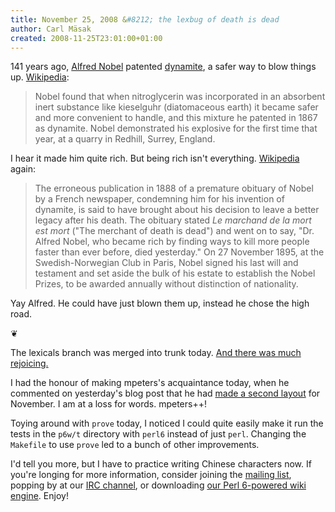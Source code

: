 ```yaml
---
title: November 25, 2008 &#8212; the lexbug of death is dead
author: Carl Mäsak
created: 2008-11-25T23:01:00+01:00
---
```

141 years ago, [Alfred Nobel](http://en.wikipedia.org/wiki/Alfred_Nobel) patented [dynamite](http://en.wikipedia.org/wiki/Dynamite), a safer way to blow things up. [Wikipedia](http://en.wikipedia.org/wiki/Alfred_Nobel#Dynamite):

<blockquote><div><p>Nobel found that when nitroglycerin was incorporated in an absorbent inert substance like kieselguhr (diatomaceous earth) it became safer and more convenient to handle, and this mixture he patented in 1867 as dynamite. Nobel demonstrated his explosive for the first time that year, at a quarry in Redhill, Surrey, England.</p></div></blockquote>

I hear it made him quite rich. But being rich isn't everything. [Wikipedia](http://en.wikipedia.org/wiki/Alfred_Nobel#The_Prizes) again:

<blockquote><div><p>The erroneous publication in 1888 of a premature obituary of Nobel by a French newspaper, condemning him for his invention of dynamite, is said to have brought about his decision to leave a better legacy after his death. The obituary stated <i>Le marchand de la mort est mort</i> ("The merchant of death is dead") and went on to say, "Dr. Alfred Nobel, who became rich by finding ways to kill more people faster than ever before, died yesterday." On 27 November 1895, at the Swedish-Norwegian Club in Paris, Nobel signed his last will and testament and set aside the bulk of his estate to establish the Nobel Prizes, to be awarded annually without distinction of nationality.</p></div></blockquote>

Yay Alfred. He could have just blown them up, instead he chose the high road.

<p class='separator'>&#10086;</p>

The lexicals branch was merged into trunk today. [And there was much rejoicing.](http://jp.youtube.com/watch?v=enSYlCEz5VI)

I had the honour of making mpeters's acquaintance today, when he commented on yesterday's blog post that he had [made a second layout](http://use.perl.org/comments.pl?sid=41646&amp;cid=65978) for November. I am at a loss for words. mpeters++!

Toying around with `prove` today, I noticed I could quite easily make it run the tests in the `p6w/t` directory with `perl6` instead of just `perl`. Changing the `Makefile` to use `prove` led to a bunch of other improvements.

I'd tell you more, but I have to practice writing Chinese characters now. If you're longing for more information, consider joining the [mailing list](http://groups.google.com/group/november-wiki), popping by at our [IRC channel](http://irclog.perlgeek.de/november-wiki/today), or downloading [our Perl 6-powered wiki engine](http://github.com/viklund/november/). Enjoy!



